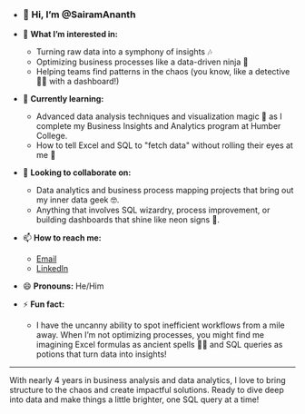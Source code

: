 
- ### 👋 Hi, I’m @SairamAnanth

- 👀 **What I’m interested in:** 
   - Turning raw data into a symphony of insights 🎶
   - Optimizing business processes like a data-driven ninja 🥷
   - Helping teams find patterns in the chaos (you know, like a detective 🕵️‍♂️ with a dashboard!)

- 🌱 **Currently learning:** 
   - Advanced data analysis techniques and visualization magic 🎩 as I complete my Business Insights and Analytics program at Humber College.
   - How to tell Excel and SQL to "fetch data" without rolling their eyes at me 🐶

- 💞️ **Looking to collaborate on:** 
   - Data analytics and business process mapping projects that bring out my inner data geek 🤓.
   - Anything that involves SQL wizardry, process improvement, or building dashboards that shine like neon signs 🌟.

- 📫 **How to reach me:** 
   - [Email](sairamananth1998@gmail.com)
   - [LinkedIn](https://www.linkedin.com/in/sairam-naveen)

- 😄 **Pronouns:** He/Him

- ⚡ **Fun fact:** 
   - I have the uncanny ability to spot inefficient workflows from a mile away. When I’m not optimizing processes, you might find me imagining Excel formulas as ancient spells 🧙‍♂️ and SQL queries as potions that turn data into insights!

---

With nearly 4 years in business analysis and data analytics, I love to bring structure to the chaos and create impactful solutions. Ready to dive deep into data and make things a little brighter, one SQL query at a time!


<!---
SairamAnanth/SairamAnanth is a ✨ special ✨ repository because its `README.md` (this file) appears on your GitHub profile.
You can click the Preview link to take a look at your changes.
--->
